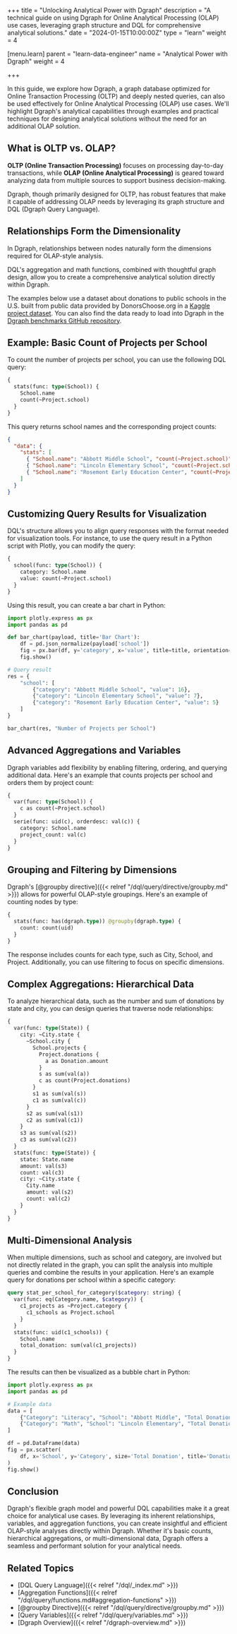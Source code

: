 +++
title = "Unlocking Analytical Power with Dgraph"
description = "A technical guide on using Dgraph for Online Analytical Processing (OLAP) use cases, leveraging graph structure and DQL for comprehensive analytical solutions."
date = "2024-01-15T10:00:00Z"
type = "learn"
weight = 4

[menu.learn]
  parent = "learn-data-engineer"
  name = "Analytical Power with Dgraph"
  weight = 4

+++

In this guide, we explore how Dgraph, a graph database optimized for Online Transaction Processing (OLTP) and deeply nested queries, can also be used effectively for Online Analytical Processing (OLAP) use cases. We'll highlight Dgraph's analytical capabilities through examples and practical techniques for designing analytical solutions without the need for an additional OLAP solution.

## What is OLTP vs. OLAP?

**OLTP (Online Transaction Processing)** focuses on processing day-to-day transactions, while **OLAP (Online Analytical Processing)** is geared toward analyzing data from multiple sources to support business decision-making.

Dgraph, though primarily designed for OLTP, has robust features that make it capable of addressing OLAP needs by leveraging its graph structure and DQL (Dgraph Query Language).

## Relationships Form the Dimensionality

In Dgraph, relationships between nodes naturally form the dimensions required for OLAP-style analysis.

DQL's aggregation and math functions, combined with thoughtful graph design, allow you to create a comprehensive analytical solution directly within Dgraph.

The examples below use a dataset about donations to public schools in the U.S. built from public data provided by DonorsChoose.org in a [Kaggle project dataset](https://www.kaggle.com/datasets/hanselhansel/donorschoose). You can also find the data ready to load into Dgraph in the [Dgraph benchmarks GitHub repository](https://github.com/hypermodeinc/dgraph-benchmarks/tree/main/donors).

## Example: Basic Count of Projects per School

To count the number of projects per school, you can use the following DQL query:

```graphql
{
  stats(func: type(School)) {
    School.name
    count(~Project.school)
  }       
}
```

This query returns school names and the corresponding project counts:

```json
{
  "data": {
    "stats": [
      { "School.name": "Abbott Middle School", "count(~Project.school)": 16 },
      { "School.name": "Lincoln Elementary School", "count(~Project.school)": 7 },
      { "School.name": "Rosemont Early Education Center", "count(~Project.school)": 5 }
    ]
  }
}
```

## Customizing Query Results for Visualization

DQL's structure allows you to align query responses with the format needed for visualization tools. For instance, to use the query result in a Python script with Plotly, you can modify the query:

```graphql
{
  school(func: type(School)) {
    category: School.name
    value: count(~Project.school)
  }       
}
```

Using this result, you can create a bar chart in Python:

```python
import plotly.express as px
import pandas as pd

def bar_chart(payload, title='Bar Chart'):
    df = pd.json_normalize(payload['school'])
    fig = px.bar(df, y='category', x='value', title=title, orientation='h', text_auto=True)
    fig.show()

# Query result
res = {
    "school": [
        {"category": "Abbott Middle School", "value": 16},
        {"category": "Lincoln Elementary School", "value": 7},
        {"category": "Rosemont Early Education Center", "value": 5}
    ]
}

bar_chart(res, "Number of Projects per School")
```

## Advanced Aggregations and Variables

Dgraph variables add flexibility by enabling filtering, ordering, and querying additional data. Here's an example that counts projects per school and orders them by project count:

```graphql
{
  var(func: type(School)) {
    c as count(~Project.school)
  }
  serie(func: uid(c), orderdesc: val(c)) {
    category: School.name
    project_count: val(c)
  }
}
```

## Grouping and Filtering by Dimensions

Dgraph's [@groupby directive]({{< relref "/dql/query/directive/groupby.md" >}}) allows for powerful OLAP-style groupings. Here's an example of counting nodes by type:

```graphql
{
  stats(func: has(dgraph.type)) @groupby(dgraph.type) {
    count: count(uid)
  }
}
```

The response includes counts for each type, such as City, School, and Project. Additionally, you can use filtering to focus on specific dimensions.

## Complex Aggregations: Hierarchical Data

To analyze hierarchical data, such as the number and sum of donations by state and city, you can design queries that traverse node relationships:

```graphql
{
  var(func: type(State)) {
    city: ~City.state {
      ~School.city {
        School.projects {
          Project.donations {
            a as Donation.amount
          }
          s as sum(val(a))
          c as count(Project.donations)
        }
        s1 as sum(val(s))
        c1 as sum(val(c))
      }
      s2 as sum(val(s1))
      c2 as sum(val(c1))
    }
    s3 as sum(val(s2))
    c3 as sum(val(c2))
  }
  stats(func: type(State)) {
    state: State.name
    amount: val(s3)
    count: val(c3)
    city: ~City.state {
      City.name
      amount: val(s2)
      count: val(c2)
    }
  }
}
```

## Multi-Dimensional Analysis

When multiple dimensions, such as school and category, are involved but not directly related in the graph, you can split the analysis into multiple queries and combine the results in your application. Here's an example query for donations per school within a specific category:

```graphql
query stat_per_school_for_category($category: string) {
  var(func: eq(Category.name, $category)) {
    c1_projects as ~Project.category {
      c1_schools as Project.school
    }
  }
  stats(func: uid(c1_schools)) {
    School.name
    total_donation: sum(val(c1_projects))
  }
}
```

The results can then be visualized as a bubble chart in Python:

```python
import plotly.express as px
import pandas as pd

# Example data
data = [
    {"Category": "Literacy", "School": "Abbott Middle", "Total Donation": 500},
    {"Category": "Math", "School": "Lincoln Elementary", "Total Donation": 300}
]

df = pd.DataFrame(data)
fig = px.scatter(
    df, x='School', y='Category', size='Total Donation', title='Donations by School and Category'
)
fig.show()
```

## Conclusion

Dgraph's flexible graph model and powerful DQL capabilities make it a great choice for analytical use cases. By leveraging its inherent relationships, variables, and aggregation functions, you can create insightful and efficient OLAP-style analyses directly within Dgraph. Whether it's basic counts, hierarchical aggregations, or multi-dimensional data, Dgraph offers a seamless and performant solution for your analytical needs.

## Related Topics

- [DQL Query Language]({{< relref "/dql/_index.md" >}})
- [Aggregation Functions]({{< relref "/dql/query/functions.md#aggregation-functions" >}})
- [@groupby Directive]({{< relref "/dql/query/directive/groupby.md" >}})
- [Query Variables]({{< relref "/dql/query/variables.md" >}})
- [Dgraph Overview]({{< relref "/dgraph-overview.md" >}})
